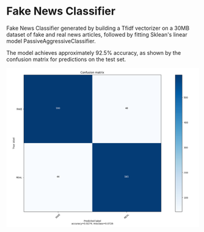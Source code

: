 # Fake News Classifier

Fake News Classifier generated by building a Tfidf vectorizer on a 30MB dataset of fake and real news articles, followed by fitting Sklean's linear model PassiveAggressiveClassifier.

The model achieves approximately 92.5% accuracy, as shown by the confusion matrix for predictions on the test set.

![Confusion Matrix on Test Set](./confusion_matrix.png)
